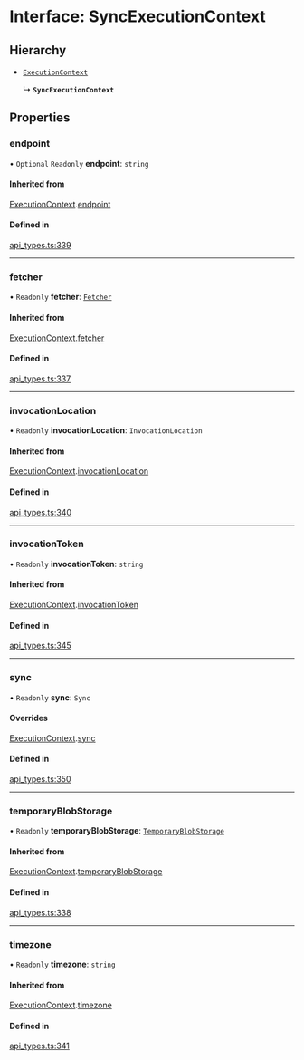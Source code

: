 # Interface: SyncExecutionContext

## Hierarchy

- [`ExecutionContext`](ExecutionContext.md)

  ↳ **`SyncExecutionContext`**

## Properties

### endpoint

• `Optional` `Readonly` **endpoint**: `string`

#### Inherited from

[ExecutionContext](ExecutionContext.md).[endpoint](ExecutionContext.md#endpoint)

#### Defined in

[api_types.ts:339](https://github.com/coda/packs-sdk/blob/main/api_types.ts#L339)

___

### fetcher

• `Readonly` **fetcher**: [`Fetcher`](Fetcher.md)

#### Inherited from

[ExecutionContext](ExecutionContext.md).[fetcher](ExecutionContext.md#fetcher)

#### Defined in

[api_types.ts:337](https://github.com/coda/packs-sdk/blob/main/api_types.ts#L337)

___

### invocationLocation

• `Readonly` **invocationLocation**: `InvocationLocation`

#### Inherited from

[ExecutionContext](ExecutionContext.md).[invocationLocation](ExecutionContext.md#invocationlocation)

#### Defined in

[api_types.ts:340](https://github.com/coda/packs-sdk/blob/main/api_types.ts#L340)

___

### invocationToken

• `Readonly` **invocationToken**: `string`

#### Inherited from

[ExecutionContext](ExecutionContext.md).[invocationToken](ExecutionContext.md#invocationtoken)

#### Defined in

[api_types.ts:345](https://github.com/coda/packs-sdk/blob/main/api_types.ts#L345)

___

### sync

• `Readonly` **sync**: `Sync`

#### Overrides

[ExecutionContext](ExecutionContext.md).[sync](ExecutionContext.md#sync)

#### Defined in

[api_types.ts:350](https://github.com/coda/packs-sdk/blob/main/api_types.ts#L350)

___

### temporaryBlobStorage

• `Readonly` **temporaryBlobStorage**: [`TemporaryBlobStorage`](TemporaryBlobStorage.md)

#### Inherited from

[ExecutionContext](ExecutionContext.md).[temporaryBlobStorage](ExecutionContext.md#temporaryblobstorage)

#### Defined in

[api_types.ts:338](https://github.com/coda/packs-sdk/blob/main/api_types.ts#L338)

___

### timezone

• `Readonly` **timezone**: `string`

#### Inherited from

[ExecutionContext](ExecutionContext.md).[timezone](ExecutionContext.md#timezone)

#### Defined in

[api_types.ts:341](https://github.com/coda/packs-sdk/blob/main/api_types.ts#L341)
